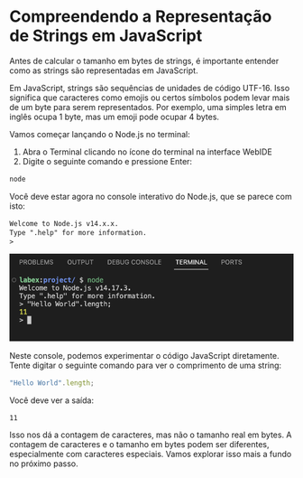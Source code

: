 # Compreendendo a Representação de Strings em JavaScript

Antes de calcular o tamanho em bytes de strings, é importante entender como as strings são representadas em JavaScript.

Em JavaScript, strings são sequências de unidades de código UTF-16. Isso significa que caracteres como emojis ou certos símbolos podem levar mais de um byte para serem representados. Por exemplo, uma simples letra em inglês ocupa 1 byte, mas um emoji pode ocupar 4 bytes.

Vamos começar lançando o Node.js no terminal:

1.  Abra o Terminal clicando no ícone do terminal na interface WebIDE
2.  Digite o seguinte comando e pressione Enter:

```bash
node
```

Você deve estar agora no console interativo do Node.js, que se parece com isto:

```
Welcome to Node.js v14.x.x.
Type ".help" for more information.
>
```

![Abra o node](../assets/screenshot-20250306-cFJ9GgLX@2x.png)

Neste console, podemos experimentar o código JavaScript diretamente. Tente digitar o seguinte comando para ver o comprimento de uma string:

```javascript
"Hello World".length;
```

Você deve ver a saída:

```
11
```

Isso nos dá a contagem de caracteres, mas não o tamanho real em bytes. A contagem de caracteres e o tamanho em bytes podem ser diferentes, especialmente com caracteres especiais. Vamos explorar isso mais a fundo no próximo passo.
